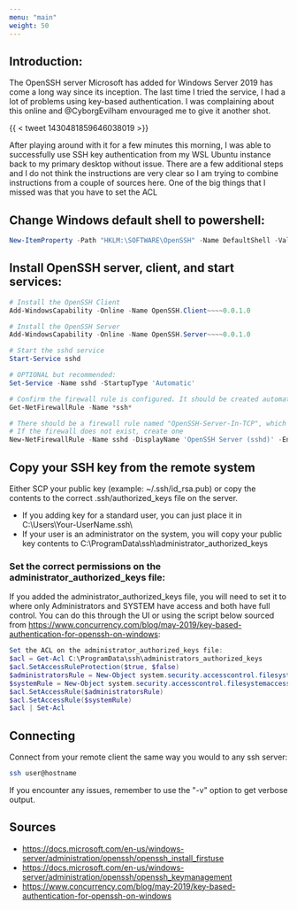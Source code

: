 ```yaml
---
menu: "main"
weight: 50
---
```

## Introduction:
The OpenSSH server Microsoft has added for Windows Server 2019 has come a long way since its inception. The last time I tried the service, I had a lot of problems using key-based authentication. I was complaining about this online and @CyborgEvilham  envouraged me to give it another shot.

{{ < tweet 1430481859646038019 >}}

After playing around with it for a few minutes this morning, I was able to successfully use SSH key authentication from my WSL Ubuntu instance back to my primary desktop without issue. There are a few additional steps and I do not think the instructions are very clear so I am trying to combine instructions from a couple of sources here. One of the big things that I missed was that you have to set the ACL 


## Change Windows default shell to powershell:
``` powershell
New-ItemProperty -Path "HKLM:\SOFTWARE\OpenSSH" -Name DefaultShell -Value "C:\Windows\System32\WindowsPowerShell\v1.0\powershell.exe" -PropertyType String -Force
```

## Install OpenSSH server, client, and start services:
``` powershell
# Install the OpenSSH Client
Add-WindowsCapability -Online -Name OpenSSH.Client~~~~0.0.1.0

# Install the OpenSSH Server
Add-WindowsCapability -Online -Name OpenSSH.Server~~~~0.0.1.0

# Start the sshd service
Start-Service sshd

# OPTIONAL but recommended:
Set-Service -Name sshd -StartupType 'Automatic'

# Confirm the firewall rule is configured. It should be created automatically by setup.
Get-NetFirewallRule -Name *ssh*

# There should be a firewall rule named "OpenSSH-Server-In-TCP", which should be enabled
# If the firewall does not exist, create one
New-NetFirewallRule -Name sshd -DisplayName 'OpenSSH Server (sshd)' -Enabled True -Direction Inbound -Protocol TCP -Action Allow -LocalPort 22
``` 

## Copy your SSH key from the remote system 

Either SCP your public key (example: ~/.ssh/id_rsa.pub) or copy the contents to the correct .ssh/authorized_keys file on the server. 
- If you adding key for a standard user, you can just place it in C:\Users\Your-UserName\.ssh\ 
- If your user is an administrator on the system, you will copy your public key contents to C:\ProgramData\ssh\administrator_authorized_keys

### Set the correct permissions on the administrator_authorized_keys file:
If you added the administrator_authorized_keys file, you will need to set it to where only Administrators and SYSTEM have access and both have full control. You can do this through the UI or using the script below sourced from https://www.concurrency.com/blog/may-2019/key-based-authentication-for-openssh-on-windows:

``` powershell
Set the ACL on the administrator_authorized_keys file:
$acl = Get-Acl C:\ProgramData\ssh\administrators_authorized_keys
$acl.SetAccessRuleProtection($true, $false)
$administratorsRule = New-Object system.security.accesscontrol.filesystemaccessrule("Administrators","FullControl","Allow")
$systemRule = New-Object system.security.accesscontrol.filesystemaccessrule("SYSTEM","FullControl","Allow")
$acl.SetAccessRule($administratorsRule)
$acl.SetAccessRule($systemRule)
$acl | Set-Acl
```
## Connecting
Connect from your remote client the same way you would to any ssh server: 
``` bash
ssh user@hostname
```

If you encounter any issues, remember to use the "-v" option to get verbose output. 


## Sources
- https://docs.microsoft.com/en-us/windows-server/administration/openssh/openssh_install_firstuse
- https://docs.microsoft.com/en-us/windows-server/administration/openssh/openssh_keymanagement
- https://www.concurrency.com/blog/may-2019/key-based-authentication-for-openssh-on-windows